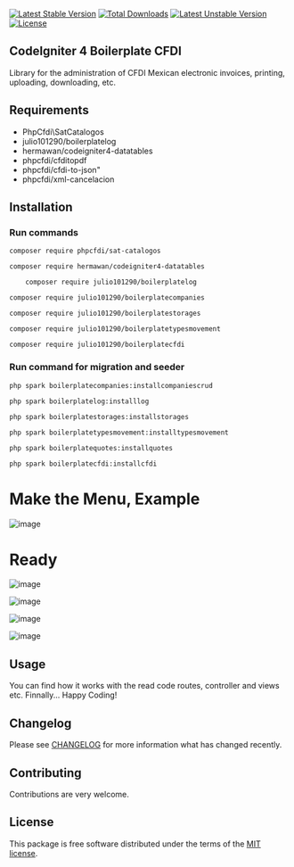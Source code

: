 [![Latest Stable Version](https://poser.okvpn.org/julio101290/boilerplatecfdi/v/stable)](https://packagist.org/packages/julio101290/boilerplatecfdi) [![Total Downloads](https://poser.okvpn.org/julio101290/boilerplatecfdi/downloads)](https://packagist.org/packages/julio101290/boilerplatecfdi) [![Latest Unstable Version](https://poser.okvpn.org/julio101290/boilerplatecfdi/v/unstable)](https://packagist.org/packages/julio101290/boilerplatecfdi) [![License](https://poser.okvpn.org/julio101290/boilerplatecfdi/license)](https://packagist.org/packages/julio101290/boilerplatecfdi)

## CodeIgniter 4 Boilerplate CFDI
Library for the administration of CFDI Mexican electronic invoices, printing, uploading, downloading, etc.

## Requirements
* PhpCfdi\SatCatalogos
* julio101290/boilerplatelog
* hermawan/codeigniter4-datatables
* phpcfdi/cfditopdf
* phpcfdi/cfdi-to-json"
* phpcfdi/xml-cancelacion

## Installation

### Run commands
	
 	composer require phpcfdi/sat-catalogos

   	composer require hermawan/codeigniter4-datatables

    	composer require julio101290/boilerplatelog

	composer require julio101290/boilerplatecompanies

  	composer require julio101290/boilerplatestorages

	composer require julio101290/boilerplatetypesmovement

	composer require julio101290/boilerplatecfdi


### Run command for migration and seeder

	php spark boilerplatecompanies:installcompaniescrud

 	php spark boilerplatelog:installlog

  	php spark boilerplatestorages:installstorages

	php spark boilerplatetypesmovement:installtypesmovement

	php spark boilerplatequotes:installquotes

  	php spark boilerplatecfdi:installcfdi 
	

# Make the Menu, Example

![image](https://github.com/user-attachments/assets/12755ccd-2c48-47bf-8445-abb950f69eca)


# Ready

![image](https://github.com/user-attachments/assets/410426ed-6c8d-430a-bc87-daa62640e69e)

![image](https://github.com/user-attachments/assets/f8e7f2df-1ba0-427c-8653-cf52d0d0fc7a)

![image](https://github.com/user-attachments/assets/b660473a-38bf-4e72-8bf7-5531b68fd17f)

![image](https://github.com/user-attachments/assets/e012bed0-b2dc-4317-8ce1-239f2e6d3e1d)



Usage
-----
You can find how it works with the read code routes, controller and views etc. Finnally... Happy Coding!

Changelog
--------
Please see [CHANGELOG](CHANGELOG.md) for more information what has changed recently.

Contributing
------------
Contributions are very welcome.

License
-------

This package is free software distributed under the terms of the [MIT license](LICENSE.md).
